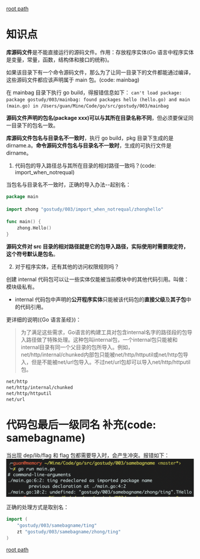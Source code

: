 [root path](../readme.md)
# 知识点

**库源码文件**是不能直接运行的源码文件。作用：存放程序实体(Go 语言中程序实体是变量，常量，函数，结构体和接口的统称)。

如果该目录下有一个命令源码文件，那么为了让同一目录下的文件都能通过编译，这些源码文件都应该声明属于 main 包。(code: mainbag)

在 mainbag 目录下执行 go build，得报错信息如下：
`can't load package: package gostudy/003/mainbag: found packages hello (hello.go) and main (main.go) in /Users/guan/Mine/Code/go/src/gostudy/003/mainbag`

**源码文件声明的包名(package xxx)可以与其所在目录名称不同**，但必须要保证同一目录下的包名一致。

**库源码文件包名与目录名不一致时**，执行 go build，pkg 目录下生成的是 dirname.a。**命令源码文件包名与目录名不一致时**，生成的可执行文件是 dirname。

1. 代码包的导入路径总与其所在目录的相对路径一致吗？(code: import_when_notrequal)

当包名与目录名不一致时，正确的导入办法--起别名：
```go
package main

import zhong "gostudy/003/import_when_notrequal/zhonghello"

func main() {
	zhong.Hello()
}
```

**源码文件对 src 目录的相对路径就是它的包导入路径，实际使用时需要限定符，这个符号默认是包名**。

2. 对于程序实体，还有其他的访问权限规则吗？

创建 internal 代码包可以让一些实体仅能被当前模块中的其他代码引用。叫做：模块级私有。
- internal 代码包中声明的**公开程序实体**只能被该代码包的**直接父级**及**其子包**中的代码引用。

更详细的说明(《Go 语言圣经》)：
>为了满足这些需求，Go语言的构建工具对包含internal名字的路径段的包导入路径做了特殊处理。这种包叫internal包，一个internal包只能被和internal目录有同一个父目录的包所导入。例如，net/http/internal/chunked内部包只能被net/http/httputil或net/http包导入，但是不能被net/url包导入。不过net/url包却可以导入net/http/httputil包。

```
net/http
net/http/internal/chunked
net/http/httputil
net/url
```

# 代码包最后一级同名 补充(code: samebagname)

当出现 dep/lib/flag 和 flag 包都需要导入时，会产生冲突。报错如下：
![](/003/png/QQ20191007-225043@2x.png)

正确的处理方式是取别名：
```go
import (
	"gostudy/003/samebagname/ting"
	zt "gostudy/003/samebagname/zhong/ting"
)
```
[root path](../readme.md)

